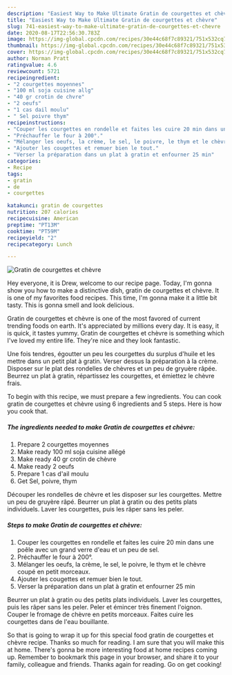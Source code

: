 ```yaml
---
description: "Easiest Way to Make Ultimate Gratin de courgettes et chèvre"
title: "Easiest Way to Make Ultimate Gratin de courgettes et chèvre"
slug: 741-easiest-way-to-make-ultimate-gratin-de-courgettes-et-chevre
date: 2020-08-17T22:56:30.783Z
image: https://img-global.cpcdn.com/recipes/30e44c68f7c89321/751x532cq70/gratin-de-courgettes-et-chevre-photo-principale-de-la-recette.jpg
thumbnail: https://img-global.cpcdn.com/recipes/30e44c68f7c89321/751x532cq70/gratin-de-courgettes-et-chevre-photo-principale-de-la-recette.jpg
cover: https://img-global.cpcdn.com/recipes/30e44c68f7c89321/751x532cq70/gratin-de-courgettes-et-chevre-photo-principale-de-la-recette.jpg
author: Norman Pratt
ratingvalue: 4.6
reviewcount: 5721
recipeingredient:
- "2 courgettes moyennes"
- "100 ml soja cuisine allg"
- "40 gr crotin de chvre"
- "2 oeufs"
- "1 cas dail moulu"
- " Sel poivre thym"
recipeinstructions:
- "Couper les courgettes en rondelle et faites les cuire 20 min dans une poêle avec un grand verre d&#39;eau et un peu de sel."
- "Préchauffer le four à 200°."
- "Mélanger les oeufs, la crème, le sel, le poivre, le thym et le chèvre coupé en petit morceaux."
- "Ajouter les cougettes et remuer bien le tout."
- "Verser la préparation dans un plat à gratin et enfourner 25 min"
categories:
- Recipe
tags:
- gratin
- de
- courgettes

katakunci: gratin de courgettes 
nutrition: 207 calories
recipecuisine: American
preptime: "PT13M"
cooktime: "PT59M"
recipeyield: "2"
recipecategory: Lunch

---
```



![Gratin de courgettes et chèvre](https://img-global.cpcdn.com/recipes/30e44c68f7c89321/751x532cq70/gratin-de-courgettes-et-chevre-photo-principale-de-la-recette.jpg)

Hey everyone, it is Drew, welcome to our recipe page. Today, I'm gonna show you how to make a distinctive dish, gratin de courgettes et chèvre. It is one of my favorites food recipes. This time, I'm gonna make it a little bit tasty. This is gonna smell and look delicious.

Gratin de courgettes et chèvre is one of the most favored of current trending foods on earth. It's appreciated by millions every day. It is easy, it is quick, it tastes yummy. Gratin de courgettes et chèvre is something which I've loved my entire life. They're nice and they look fantastic.

Une fois tendres, égoutter un peu les courgettes du surplus d&#39;huile et les mettre dans un petit plat à gratin. Verser dessus la préparation à la crème. Disposer sur le plat des rondelles de chèvres et un peu de gryuère râpée. Beurrez un plat à gratin, répartissez les courgettes, et émiettez le chèvre frais.


To begin with this recipe, we must prepare a few ingredients. You can cook gratin de courgettes et chèvre using 6 ingredients and 5 steps. Here is how you cook that.

<!--inarticleads1-->

##### The ingredients needed to make Gratin de courgettes et chèvre:

1. Prepare 2 courgettes moyennes
1. Make ready 100 ml soja cuisine allégé
1. Make ready 40 gr crotin de chèvre
1. Make ready 2 oeufs
1. Prepare 1 cas d&#39;ail moulu
1. Get  Sel, poivre, thym


Découper les rondelles de chèvre et les disposer sur les courgettes. Mettre un peu de gruyère râpé. Beurrer un plat à gratin ou des petits plats individuels. Laver les courgettes, puis les râper sans les peler. 

<!--inarticleads2-->

##### Steps to make Gratin de courgettes et chèvre:

1. Couper les courgettes en rondelle et faites les cuire 20 min dans une poêle avec un grand verre d&#39;eau et un peu de sel.
1. Préchauffer le four à 200°.
1. Mélanger les oeufs, la crème, le sel, le poivre, le thym et le chèvre coupé en petit morceaux.
1. Ajouter les cougettes et remuer bien le tout.
1. Verser la préparation dans un plat à gratin et enfourner 25 min


Beurrer un plat à gratin ou des petits plats individuels. Laver les courgettes, puis les râper sans les peler. Peler et émincer très finement l&#39;oignon. Couper le fromage de chèvre en petits morceaux. Faites cuire les courgettes dans de l&#39;eau bouillante. 

So that is going to wrap it up for this special food gratin de courgettes et chèvre recipe. Thanks so much for reading. I am sure that you will make this at home. There's gonna be more interesting food at home recipes coming up. Remember to bookmark this page in your browser, and share it to your family, colleague and friends. Thanks again for reading. Go on get cooking!
